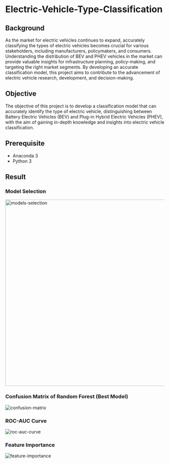# Electric-Vehicle-Type-Classification
 
## Background
As the market for electric vehicles continues to expand, accurately classifying the types of electric vehicles becomes crucial for various stakeholders, including manufacturers, policymakers, and consumers. Understanding the distribution of BEV and PHEV vehicles in the market can provide valuable insights for infrastructure planning, policy-making, and targeting the right market segments. By developing an accurate classification model, this project aims to contribute to the advancement of electric vehicle research, development, and decision-making.

## Objective
The objective of this project is to develop a classification model that can accurately identify the type of electric vehicle, distinguishing between Battery Electric Vehicles (BEV) and Plug-in Hybrid Electric Vehicles (PHEV), with the aim of gaining in-depth knowledge and insights into electric vehicle classification.

## Prerequisite
- Anaconda 3
- Python 3

## Result

### Model Selection
<img width="589" alt="models-selection" src="https://github.com/crypter70/Electric-Vehicle-Type-Classification/assets/74947224/913d0fe2-ad2a-4302-91b9-4a970c9d30b9">

### Confusion Matrix of Random Forest (Best Model)
![confusion-matrix](https://github.com/crypter70/Electric-Vehicle-Type-Classification/assets/74947224/b166ccf5-4723-4863-8a43-f4009273fbb4)

### ROC-AUC Curve
![roc-auc-curve](https://github.com/crypter70/Electric-Vehicle-Type-Classification/assets/74947224/50c7caf4-8a04-437f-afde-405a76cb495c)

### Feature Importance
![feature-importance](https://github.com/crypter70/Electric-Vehicle-Type-Classification/assets/74947224/9258d6a1-9f74-4c6a-bcc6-6fe074635cef)
